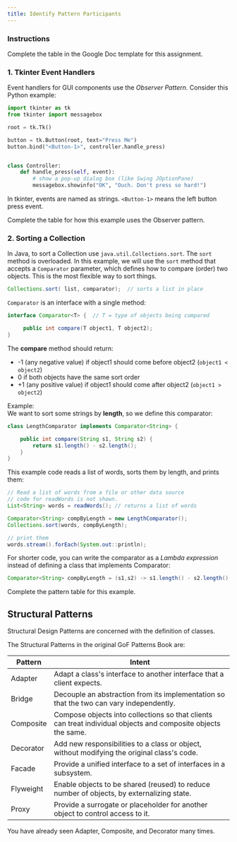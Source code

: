 ```yaml
---
title: Identify Pattern Participants
---
```


### Instructions

Complete the table in the Google Doc template for this assignment.


### 1. Tkinter Event Handlers

Event handlers for GUI components use the *Observer Pattern*.
Consider this Python example:
```python
import tkinter as tk
from tkinter import messagebox

root = tk.Tk()

button = tk.Button(root, text="Press Me")
button.bind("<Button-1>", controller.handle_press)


class Controller:
    def handle_press(self, event):
        # show a pop-up dialog box (like Swing JOptionPane)
        messagebox.showinfo("OK", "Ouch. Don't press so hard!")    
```
In tkinter, events are named as strings.  `<Button-1>` means the 
left button press event.

Complete the table for how this example uses the Observer pattern.


### 2. Sorting a Collection

In Java, to sort a Collection use `java.util.Collections.sort`.
The `sort` method is overloaded. In this example, we will use the `sort`
method that accepts a `Comparator` parameter, which defines how to compare 
(order) two objects.  This is the most flexible way to sort things.

```java
Collections.sort( list, comparator);  // sorts a list in place
```

`Comparator` is an interface with a single method:
```java
interface Comparator<T> {  // T = type of objects being compared

     public int compare(T object1, T object2);
}
```
The **compare** method should return:

- -1 (any negative value) if object1 should come before object2 (`object1 < object2`)
-  0 if both objects have the same sort order
- +1 (any positive value) if object1 should come after object2 (`object1 > object2`)

Example:    
We want to sort some strings by **length**, so we define this comparator:

```java
class LengthComparator implements Comparator<String> {

    public int compare(String s1, String s2) {
        return s1.length() - s2.length();
    }
}
```

This example code reads a list of words, sorts them by length, and prints them:

```java
// Read a list of words from a file or other data source
// code for readWords is not shown.
List<String> words = readWords(); // returns a list of words

Comparator<String> compByLength = new LengthComparator();
Collections.sort(words, compByLength);

// print them
words.stream().forEach(System.out::println);
```

For shorter code, you can write the comparator as a *Lambda expression*
instead of defining a class that implements Comparator:

```java
Comparator<String> compByLength = (s1,s2) -> s1.length() - s2.length();
```

Complete the pattern table for this example.


## Structural Patterns

Structural Design Patterns are concerned with the definition of classes.

The Structural Patterns in the original GoF Patterns Book are:

| Pattern  | Intent |
|----------|--------|
| Adapter  | Adapt a class's interface to another interface that a client expects. |
| Bridge   | Decouple an abstraction from its implementation so that the two can vary independently. |
| Composite | Compose objects into collections so that clients can treat individual objects and composite objects the same. |
| Decorator | Add new responsibilities to a class or object, without modifying the original class's code. |
| Facade | Provide a unified interface to a set of interfaces in a subsystem. |
| Flyweight | Enable objects to be shared (reused) to reduce number of objects, by externalizing state. |
| Proxy | Provide a surrogate or placeholder for another object to control access to it. |

You have already seen Adapter, Composite, and Decorator many times.


